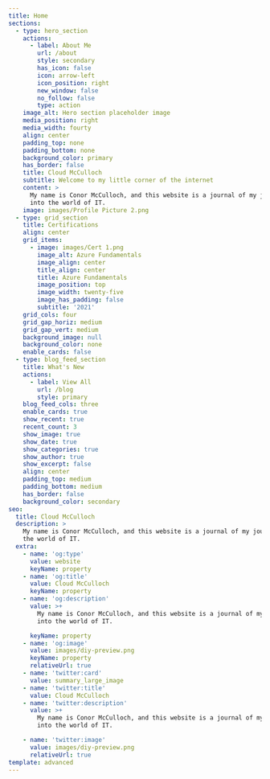 ```yaml
---
title: Home
sections:
  - type: hero_section
    actions:
      - label: About Me
        url: /about
        style: secondary
        has_icon: false
        icon: arrow-left
        icon_position: right
        new_window: false
        no_follow: false
        type: action
    image_alt: Hero section placeholder image
    media_position: right
    media_width: fourty
    align: center
    padding_top: none
    padding_bottom: none
    background_color: primary
    has_border: false
    title: Cloud McCulloch
    subtitle: Welcome to my little corner of the internet
    content: >
      My name is Conor McCulloch, and this website is a journal of my journey
      into the world of IT.
    image: images/Profile Picture 2.png
  - type: grid_section
    title: Certifications
    align: center
    grid_items:
      - image: images/Cert 1.png
        image_alt: Azure Fundamentals
        image_align: center
        title_align: center
        title: Azure Fundamentals
        image_position: top
        image_width: twenty-five
        image_has_padding: false
        subtitle: '2021'
    grid_cols: four
    grid_gap_horiz: medium
    grid_gap_vert: medium
    background_image: null
    background_color: none
    enable_cards: false
  - type: blog_feed_section
    title: What's New
    actions:
      - label: View All
        url: /blog
        style: primary
    blog_feed_cols: three
    enable_cards: true
    show_recent: true
    recent_count: 3
    show_image: true
    show_date: true
    show_categories: true
    show_author: true
    show_excerpt: false
    align: center
    padding_top: medium
    padding_bottom: medium
    has_border: false
    background_color: secondary
seo:
  title: Cloud McCulloch
  description: >
    My name is Conor McCulloch, and this website is a journal of my journey into
    the world of IT.
  extra:
    - name: 'og:type'
      value: website
      keyName: property
    - name: 'og:title'
      value: Cloud McCulloch
      keyName: property
    - name: 'og:description'
      value: >+
        My name is Conor McCulloch, and this website is a journal of my journey
        into the world of IT.

      keyName: property
    - name: 'og:image'
      value: images/diy-preview.png
      keyName: property
      relativeUrl: true
    - name: 'twitter:card'
      value: summary_large_image
    - name: 'twitter:title'
      value: Cloud McCulloch
    - name: 'twitter:description'
      value: >+
        My name is Conor McCulloch, and this website is a journal of my journey
        into the world of IT.

    - name: 'twitter:image'
      value: images/diy-preview.png
      relativeUrl: true
template: advanced
---
```

